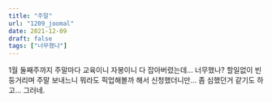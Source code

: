 ```yaml
---
title: "주말"
url: "1209_joomal"
date: 2021-12-09
draft: false
tags: ["너무했나"]
---
```

1월 둘째주까지 주말마다 교육이니 자봉이니 다 잡아버렸는데... 너무했나? 할일없이 빈둥거리며 주말 보내느니 뭐라도 픽업해볼까 해서 신청했더니만... 좀 심했던거 같기도 하고... 그러네.
